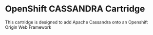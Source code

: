# OpenShift CASSANDRA Cartridge
This cartridge is designed to add Apache Cassandra onto an Openshift Origin Web Framework
